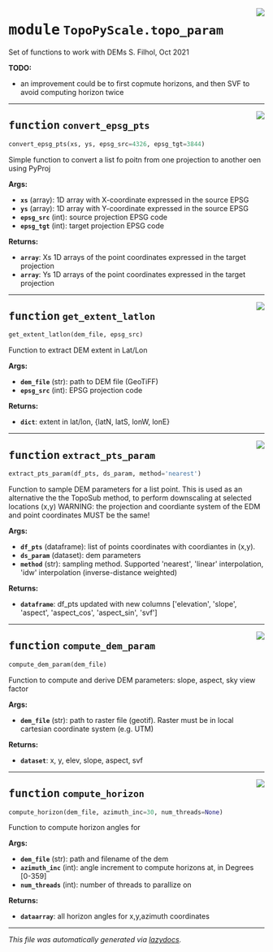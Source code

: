 <!-- markdownlint-disable -->

<a href="https://github.com/ArcticSnow/TopoPyScale/TopoPyScale/topo_param#L0"><img align="right" style="float:right;" src="https://img.shields.io/badge/-source-cccccc?style=flat-square"></a>

# <kbd>module</kbd> `TopoPyScale.topo_param`
Set of functions to work with DEMs S. Filhol, Oct 2021 



**TODO:**
 
- an improvement could be to first copmute horizons, and then SVF to avoid computing horizon twice 


---

<a href="https://github.com/ArcticSnow/TopoPyScale/TopoPyScale/topo_param/convert_epsg_pts#L22"><img align="right" style="float:right;" src="https://img.shields.io/badge/-source-cccccc?style=flat-square"></a>

## <kbd>function</kbd> `convert_epsg_pts`

```python
convert_epsg_pts(xs, ys, epsg_src=4326, epsg_tgt=3844)
```

Simple function to convert a list fo poitn from one projection to another oen using PyProj 



**Args:**
 
 - <b>`xs`</b> (array):  1D array with X-coordinate expressed in the source EPSG 
 - <b>`ys`</b> (array):  1D array with Y-coordinate expressed in the source EPSG 
 - <b>`epsg_src`</b> (int):  source projection EPSG code 
 - <b>`epsg_tgt`</b> (int):  target projection EPSG code 



**Returns:**
 
 - <b>`array`</b>:  Xs 1D arrays of the point coordinates expressed in the target projection 
 - <b>`array`</b>:  Ys 1D arrays of the point coordinates expressed in the target projection 


---

<a href="https://github.com/ArcticSnow/TopoPyScale/TopoPyScale/topo_param/get_extent_latlon#L42"><img align="right" style="float:right;" src="https://img.shields.io/badge/-source-cccccc?style=flat-square"></a>

## <kbd>function</kbd> `get_extent_latlon`

```python
get_extent_latlon(dem_file, epsg_src)
```

Function to extract DEM extent in Lat/Lon 



**Args:**
 
 - <b>`dem_file`</b> (str):  path to DEM file (GeoTiFF) 
 - <b>`epsg_src`</b> (int):  EPSG projection code 



**Returns:**
 
 - <b>`dict`</b>:  extent in lat/lon, {latN, latS, lonW, lonE} 


---

<a href="https://github.com/ArcticSnow/TopoPyScale/TopoPyScale/topo_param/extract_pts_param#L64"><img align="right" style="float:right;" src="https://img.shields.io/badge/-source-cccccc?style=flat-square"></a>

## <kbd>function</kbd> `extract_pts_param`

```python
extract_pts_param(df_pts, ds_param, method='nearest')
```

Function to sample DEM parameters for a list point. This is used as an alternative the the TopoSub method, to perform downscaling at selected locations (x,y) WARNING: the projection and coordiante system of the EDM and point coordinates MUST be the same! 



**Args:**
 
 - <b>`df_pts`</b> (dataframe):  list of points coordinates with coordiantes in (x,y). 
 - <b>`ds_param`</b> (dataset):  dem parameters 
 - <b>`method`</b> (str):  sampling method. Supported 'nearest', 'linear' interpolation, 'idw' interpolation (inverse-distance weighted) 



**Returns:**
 
 - <b>`dataframe`</b>:  df_pts updated with new columns ['elevation', 'slope', 'aspect', 'aspect_cos', 'aspect_sin', 'svf'] 


---

<a href="https://github.com/ArcticSnow/TopoPyScale/TopoPyScale/topo_param/compute_dem_param#L126"><img align="right" style="float:right;" src="https://img.shields.io/badge/-source-cccccc?style=flat-square"></a>

## <kbd>function</kbd> `compute_dem_param`

```python
compute_dem_param(dem_file)
```

Function to compute and derive DEM parameters: slope, aspect, sky view factor 



**Args:**
 
 - <b>`dem_file`</b> (str):  path to raster file (geotif). Raster must be in local cartesian coordinate system (e.g. UTM) 



**Returns:**
 
 - <b>`dataset`</b>:  x, y, elev, slope, aspect, svf 


---

<a href="https://github.com/ArcticSnow/TopoPyScale/TopoPyScale/topo_param/compute_horizon#L177"><img align="right" style="float:right;" src="https://img.shields.io/badge/-source-cccccc?style=flat-square"></a>

## <kbd>function</kbd> `compute_horizon`

```python
compute_horizon(dem_file, azimuth_inc=30, num_threads=None)
```

Function to compute horizon angles for 



**Args:**
 
 - <b>`dem_file`</b> (str):  path and filename of the dem 
 - <b>`azimuth_inc`</b> (int):  angle increment to compute horizons at, in Degrees [0-359] 
 - <b>`num_threads`</b> (int):  number of threads to parallize on 



**Returns:**
 
 - <b>`dataarray`</b>:  all horizon angles for x,y,azimuth coordinates  






---

_This file was automatically generated via [lazydocs](https://github.com/ml-tooling/lazydocs)._
